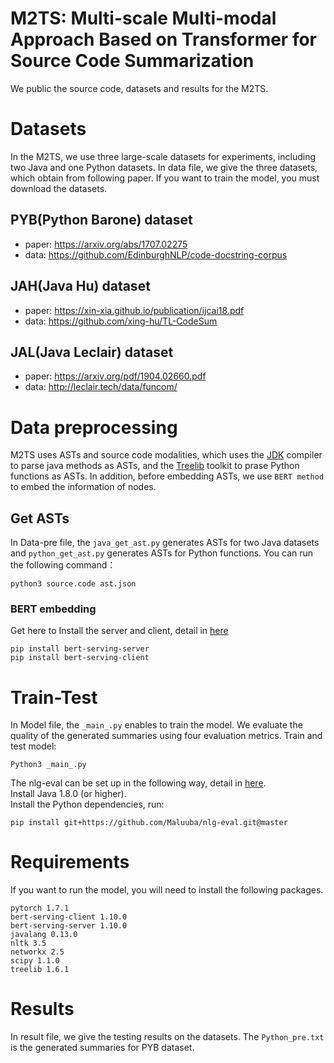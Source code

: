 # M2TS: Multi-scale Multi-modal Approach Based on Transformer for Source Code Summarization
We public the source code, datasets and results for the M2TS.
# Datasets
In the M2TS, we use three large-scale datasets for experiments, including two Java and one Python datasets. In data file, we give the three datasets, which obtain from following paper. If you want to train the model, you must download the datasets.
## PYB(Python Barone) dataset
* paper: https://arxiv.org/abs/1707.02275
* data: https://github.com/EdinburghNLP/code-docstring-corpus
## JAH(Java Hu) dataset
* paper: https://xin-xia.github.io/publication/ijcai18.pdf
* data: https://github.com/xing-hu/TL-CodeSum
## JAL(Java Leclair) dataset
* paper: https://arxiv.org/pdf/1904.02660.pdf
* data: http://leclair.tech/data/funcom/
# Data preprocessing
M2TS uses ASTs and source code modalities, which uses the [JDK](http://www.eclipse.org/jdt/) compiler to parse java methods as ASTs, and the [Treelib](https://treelib.readthedocs.io/en/latest/) toolkit to prase Python functions as ASTs. In addition, before embedding ASTs, we use `BERT method` to embed the information of nodes. 
## Get ASTs
In Data-pre file, the `java_get_ast.py` generates ASTs for two Java datasets and `python_get_ast.py` generates ASTs for Python functions. You can run the following command：
```
python3 source.code ast.json
```
### BERT embedding
Get here to Install the server and client, detail in [here](https://github.com/hanxiao/bert-as-service)  
```
pip install bert-serving-server  
pip install bert-serving-client
```
# Train-Test
In Model file, the `_main_.py` enables to train the model. We evaluate the quality of the generated summaries using four evaluation metrics.
Train and test model:  
```
Python3 _main_.py
```
The nlg-eval can be set up in the following way, detail in [here](https://github.com/Maluuba/nlg-eval).  
Install Java 1.8.0 (or higher).  
Install the Python dependencies, run:
```
pip install git+https://github.com/Maluuba/nlg-eval.git@master
```
# Requirements
If you want to run the model, you will need to install the following packages.  
```
pytorch 1.7.1  
bert-serving-client 1.10.0  
bert-serving-server 1.10.0  
javalang 0.13.0  
nltk 3.5  
networkx 2.5  
scipy 1.1.0  
treelib 1.6.1
```
# Results
In result file, we give the testing results on the datasets. The `Python_pre.txt` is the generated summaries for PYB dataset.
